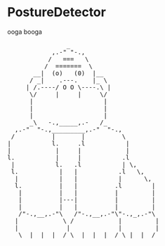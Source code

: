 # PostureDetector
ooga booga
<pre>
                _
            ,.-" "-.,
           /   ===   \
          /  =======  \
       __|  (o)   (0)  |__      
      / _|    .---.    |_ \         
     | /.----/ O O \----.\ |       
      \/     |     |     \/        
      |                   |            
      |                   |           
      |                   |          
      _\   -.,_____,.-   /_         
  ,.-"  "-.,_________,.-"  "-.,
 /          |       |          \  
|           l.     .l           | 
|            |     |            |
l.           |     |           .l             
 |           l.   .l           | \,     
 l.           |   |           .l   \,    
  |           |   |           |      \,  
  l.          |   |          .l        |
   |          |   |          |         |
   |          |---|          |         |
   |          |   |          |         |
   /"-.,__,.-"\   /"-.,__,.-"\"-.,_,.-"\
  |            \ /            |         |
  |             |             |         |
   \__|__|__|__/ \__|__|__|__/ \_|__|__/ 
</pre>

